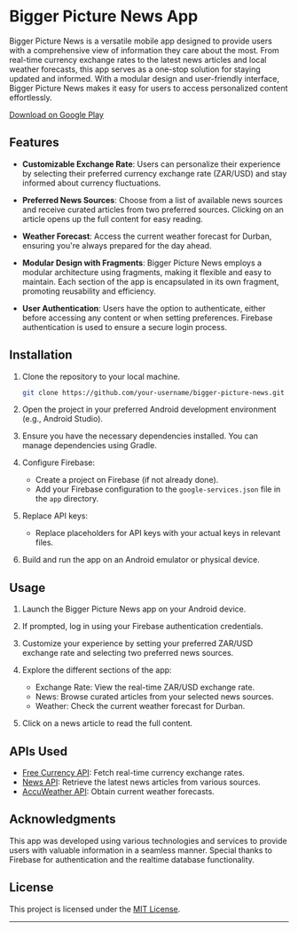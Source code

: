 # Bigger Picture News App

Bigger Picture News is a versatile mobile app designed to provide users with a comprehensive view of information they care about the most. From real-time currency exchange rates to the latest news articles and local weather forecasts, this app serves as a one-stop solution for staying updated and informed. With a modular design and user-friendly interface, Bigger Picture News makes it easy for users to access personalized content effortlessly.

[Download on Google Play](https://play.google.com/store/apps/details?id=com.trinityjayd.biggerpicturenews&pcampaignid=web_share)

## Features

- **Customizable Exchange Rate**: Users can personalize their experience by selecting their preferred currency exchange rate (ZAR/USD) and stay informed about currency fluctuations.

- **Preferred News Sources**: Choose from a list of available news sources and receive curated articles from two preferred sources. Clicking on an article opens up the full content for easy reading.

- **Weather Forecast**: Access the current weather forecast for Durban, ensuring you're always prepared for the day ahead.

- **Modular Design with Fragments**: Bigger Picture News employs a modular architecture using fragments, making it flexible and easy to maintain. Each section of the app is encapsulated in its own fragment, promoting reusability and efficiency.

- **User Authentication**: Users have the option to authenticate, either before accessing any content or when setting preferences. Firebase authentication is used to ensure a secure login process.

## Installation

1. Clone the repository to your local machine.
   
   ```bash
   git clone https://github.com/your-username/bigger-picture-news.git
   ```

2. Open the project in your preferred Android development environment (e.g., Android Studio).

3. Ensure you have the necessary dependencies installed. You can manage dependencies using Gradle.

4. Configure Firebase:
   - Create a project on Firebase (if not already done).
   - Add your Firebase configuration to the `google-services.json` file in the `app` directory.

5. Replace API keys:
   - Replace placeholders for API keys with your actual keys in relevant files.

6. Build and run the app on an Android emulator or physical device.

## Usage

1. Launch the Bigger Picture News app on your Android device.

2. If prompted, log in using your Firebase authentication credentials.

3. Customize your experience by setting your preferred ZAR/USD exchange rate and selecting two preferred news sources.

4. Explore the different sections of the app:
   - Exchange Rate: View the real-time ZAR/USD exchange rate.
   - News: Browse curated articles from your selected news sources.
   - Weather: Check the current weather forecast for Durban.

5. Click on a news article to read the full content.

## APIs Used

- [Free Currency API](https://api.freecurrencyapi.com/): Fetch real-time currency exchange rates.
- [News API](https://newsapi.org/v2/): Retrieve the latest news articles from various sources.
- [AccuWeather API](http://dataservice.accuweather.com/): Obtain current weather forecasts.

## Acknowledgments

This app was developed using various technologies and services to provide users with valuable information in a seamless manner. Special thanks to Firebase for authentication and the realtime database functionality.

## License

This project is licensed under the [MIT License](LICENSE).

---

